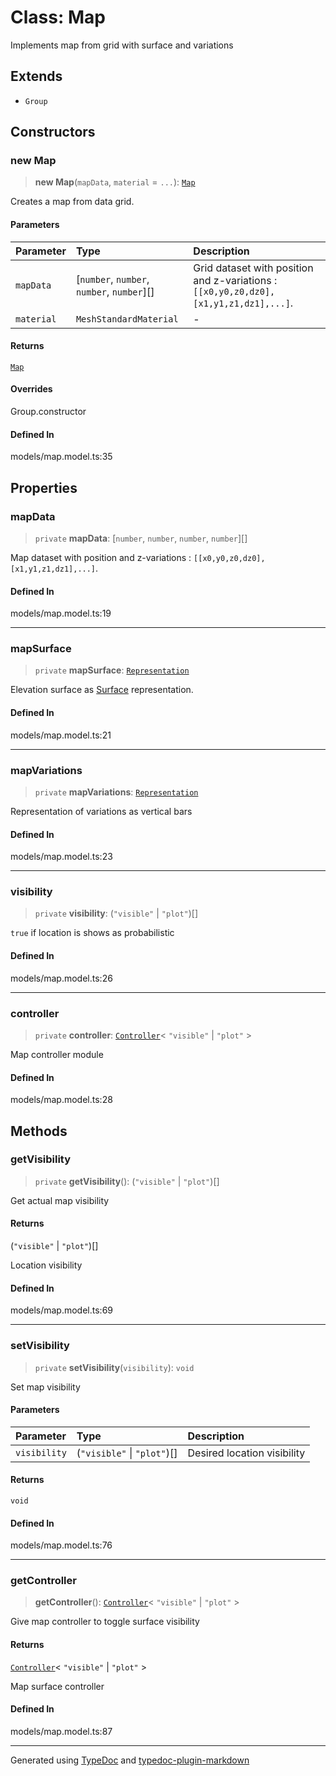 # Class: Map

Implements map from grid with surface and variations

## Extends

-   `Group`

## Constructors

### new Map

> **new Map**(`mapData`, `material` = `...`): [`Map`](class.Map.md)

Creates a map from data grid.

#### Parameters

| Parameter  | Type                                       | Description                                                                           |
| :--------- | :----------------------------------------- | :------------------------------------------------------------------------------------ |
| `mapData`  | [`number`, `number`, `number`, `number`][] | Grid dataset with position and z-variations : `[[x0,y0,z0,dz0], [x1,y1,z1,dz1],...]`. |
| `material` | `MeshStandardMaterial`                     | -                                                                                     |

#### Returns

[`Map`](class.Map.md)

#### Overrides

Group.constructor

#### Defined In

models/map.model.ts:35

## Properties

### mapData

> `private` **mapData**: [`number`, `number`, `number`, `number`][]

Map dataset with position and z-variations : `[[x0,y0,z0,dz0], [x1,y1,z1,dz1],...]`.

#### Defined In

models/map.model.ts:19

---

### mapSurface

> `private` **mapSurface**: [`Representation`](../namespaces/namespace.Representation/interfaces/interface.Representation.md)

Elevation surface as [Surface](../namespaces/namespace.Representation/classes/class.Surface.md) representation.

#### Defined In

models/map.model.ts:21

---

### mapVariations

> `private` **mapVariations**: [`Representation`](../namespaces/namespace.Representation/interfaces/interface.Representation.md)

Representation of variations as vertical bars

#### Defined In

models/map.model.ts:23

---

### visibility

> `private` **visibility**: (`"visible"` \| `"plot"`)[]

`true` if location is shows as probabilistic

#### Defined In

models/map.model.ts:26

---

### controller

> `private` **controller**: [`Controller`](../namespaces/namespace.Controls/classes/class.Controller.md)\< `"visible"` \| `"plot"` \>

Map controller module

#### Defined In

models/map.model.ts:28

## Methods

### getVisibility

> `private` **getVisibility**(): (`"visible"` \| `"plot"`)[]

Get actual map visibility

#### Returns

(`"visible"` \| `"plot"`)[]

Location visibility

#### Defined In

models/map.model.ts:69

---

### setVisibility

> `private` **setVisibility**(`visibility`): `void`

Set map visibility

#### Parameters

| Parameter    | Type                        | Description                 |
| :----------- | :-------------------------- | :-------------------------- |
| `visibility` | (`"visible"` \| `"plot"`)[] | Desired location visibility |

#### Returns

`void`

#### Defined In

models/map.model.ts:76

---

### getController

> **getController**(): [`Controller`](../namespaces/namespace.Controls/classes/class.Controller.md)\< `"visible"` \| `"plot"` \>

Give map controller to toggle surface visibility

#### Returns

[`Controller`](../namespaces/namespace.Controls/classes/class.Controller.md)\< `"visible"` \| `"plot"` \>

Map surface controller

#### Defined In

models/map.model.ts:87

---

Generated using [TypeDoc](https://typedoc.org/) and [typedoc-plugin-markdown](https://www.npmjs.com/package/typedoc-plugin-markdown)
